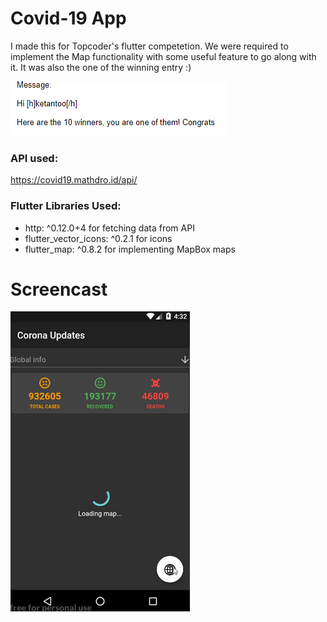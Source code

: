 # Covid-19 App
I made this for Topcoder's flutter competetion.
We were required to implement the Map functionality with some useful feature to go along with it.
It was also the one of the winning entry :)

![alt text](assets/img/winner.png)

### API used:
https://covid19.mathdro.id/api/

### Flutter Libraries Used:
- http: ^0.12.0+4 for fetching data from API
- flutter_vector_icons: ^0.2.1 for icons 
- flutter_map: ^0.8.2 for implementing MapBox maps

# Screencast
![alt text](assets/img/screen.gif)

